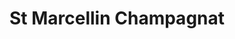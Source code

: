 ---
  title: St Marcellin Champagnat
  description: St Marcellin’s story and Sacred Heart College .
  latitude: -26.172672
  longitude: 28.075282
  cards:
    - poi-016-card-001.md
    - poi-016-card-002.md
    - poi-016-card-003.md
    - poi-016-card-004.md
    - poi-016-card-005.md
    - poi-016-card-006.md
---